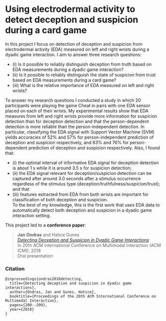 # Using electrodermal activity to detect deception and suspicion during a card game

In this project I focus on detection of deception and suspicion from
electrodermal activity (EDA) measured on left and right wrists during a dyadic game interaction. I aim to answer three research
questions: 

*  (i) Is it possible to reliably distinguish deception from truth based on EDA measurements during a dyadic game interaction? <br>
*	(ii) Is it possible to reliably distinguish the state of suspicion from trust based on EDA measurements during a card game? <br>
*	(iii) What is the relative importance of EDA measured on left and right wrists? <br>

To answer my research questions I conducted a study in which 20 participants were playing the game Cheat in pairs with 
one EDA sensor placed on each of their wrists. My experimental results show that EDA measures from left and right
wrists provide more information for suspicion detection than for
deception detection and that the person-dependent detection is
more reliable than the person-independent detection. In particular,
classifying the EDA signal with Support Vector Machine (SVM)
yields accuracies of 52% and 57% for person-independent prediction of deception and suspicion respectively, and 63% and 76% for
person-dependent prediction of deception and suspicion respectively. Also, I found that: 

*	(i) the optimal interval of informative EDA signal for deception detection is about 1 s while it is around 3.5 s for suspicion detection; <br>
*	(ii) the EDA signal relevant for deception/suspicion detection can be captured after around 3.0 seconds
after a stimulus occurrence regardless of the stimulus type (deception/truthfulness/suspicion/trust); and that 
*	(iii) features extracted from EDA from both wrists are important for classification of both
deception and suspicion. <br>To the best of my knowledge, this is the
first work that uses EDA data to automatically detect both deception
and suspicion in a dyadic game interaction setting.

This project led to a **conference paper**:

> **Jan Ondras** and Hatice Gunes<br>
> [*Detecting Deception and Suspicion in Dyadic Game Interactions*](https://dl.acm.org/citation.cfm?id=3242993)<br>
> In 20th ACM International Conference on Multimodal Interaction (ACM ICMI), 2018<br>
> Oral presentation

### Citation

	@inproceedings{ondras2018detecting,
	  title={Detecting deception and suspicion in dyadic game interactions},
	  author={Ondras, Jan and Gunes, Hatice},
	  booktitle={Proceedings of the 20th ACM International Conference on Multimodal Interaction},
	  pages={200--209},
	  year={2018}
	}
